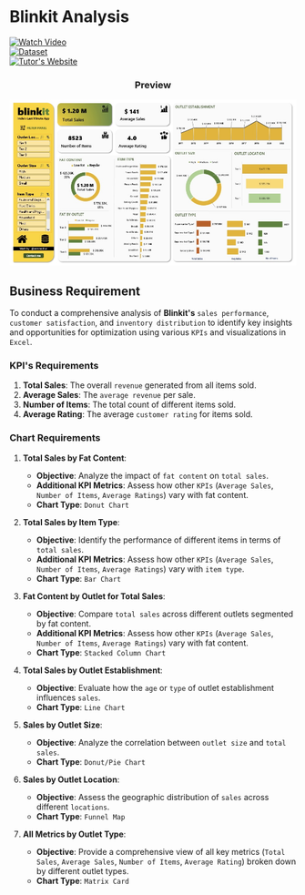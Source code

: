 # Blinkit Analysis

[![Watch Video](https://img.shields.io/badge/Project%20Video-YouTube-red)](https://www.youtube.com/watch?v=klZj_282ApY&t=29s)  
[![Dataset](https://img.shields.io/badge/Dataset-Google%20Drive-blue)](https://drive.google.com/drive/folders/1Mlc_fvIrK793HedcpwbEpv13LdAs4yBg)  
[![Tutor's Website](https://img.shields.io/badge/Tutor's%20Website-Topmate.io-green)](https://topmate.io/data_tutorials)  

<div align="center">
  <h3>Preview</h3>
  <img src="assets/blinkit_thumbnail.jpg" alt="Old Data" width="600">
</div>

## Business Requirement

To conduct a comprehensive analysis of **Blinkit's** `sales performance`, `customer satisfaction`, and `inventory distribution` to identify key insights and opportunities for optimization using various `KPIs` and visualizations in `Excel`.

### KPI's Requirements

1. **Total Sales**: The overall `revenue` generated from all items sold.  
2. **Average Sales**: The `average revenue` per sale.  
3. **Number of Items**: The total count of different items sold.  
4. **Average Rating**: The average `customer rating` for items sold.  

### Chart Requirements

1. **Total Sales by Fat Content**:  
   - **Objective**: Analyze the impact of `fat content` on `total sales`.  
   - **Additional KPI Metrics**: Assess how other `KPIs` (`Average Sales`, `Number of Items`, `Average Ratings`) vary with fat content.  
   - **Chart Type**: `Donut Chart`  

2. **Total Sales by Item Type**:  
   - **Objective**: Identify the performance of different items in terms of `total sales`.  
   - **Additional KPI Metrics**: Assess how other `KPIs` (`Average Sales`, `Number of Items`, `Average Ratings`) vary with `item type`.  
   - **Chart Type**: `Bar Chart`  

3. **Fat Content by Outlet for Total Sales**:  
   - **Objective**: Compare `total sales` across different outlets segmented by fat content.  
   - **Additional KPI Metrics**: Assess how other `KPIs` (`Average Sales`, `Number of Items`, `Average Ratings`) vary with fat content.  
   - **Chart Type**: `Stacked Column Chart`  

4. **Total Sales by Outlet Establishment**:  
   - **Objective**: Evaluate how the `age` or `type` of outlet establishment influences `sales`.  
   - **Chart Type**: `Line Chart`  

5. **Sales by Outlet Size**:  
   - **Objective**: Analyze the correlation between `outlet size` and `total sales`.  
   - **Chart Type**: `Donut/Pie Chart`  

6. **Sales by Outlet Location**:  
   - **Objective**: Assess the geographic distribution of `sales` across different `locations`.  
   - **Chart Type**: `Funnel Map`  

7. **All Metrics by Outlet Type**:  
   - **Objective**: Provide a comprehensive view of all key metrics (`Total Sales`, `Average Sales`, `Number of Items`, `Average Rating`) broken down by different outlet types.  
   - **Chart Type**: `Matrix Card` 
